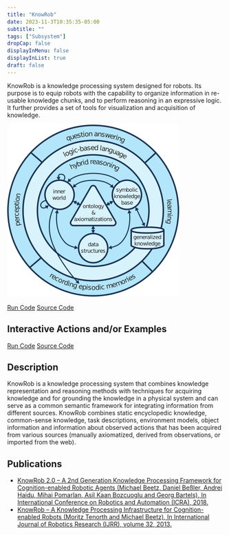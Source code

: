 ```yaml
---
title: "KnowRob"
date: 2023-11-3T10:35:35-05:00
subtitle: ""
tags: ["Subsystem"]
dropCap: false
displayInMenu: false
displayInList: true
draft: false
---
```


KnowRob is a knowledge processing system designed for robots. Its purpose is to equip robots with the capability to organize information in re-usable knowledge chunks, and to perform reasoning in an expressive logic. It further provides a set of tools for visualization and acquisition of knowledge.

![KnowRob Architecture](knowrob2.png)

<div class="hidde-after-preview">
<a class="btn btn-primary" target="_blank" href="">Run Code</a>
<a class="btn btn-success" target="_blank" href="https://github.com/knowrob/knowrob">Source Code</a>
</div>

<!--more-->


Interactive Actions and/or Examples
---

<div>
<a class="btn btn-primary" target="_blank" href="">Run Code</a>
<a class="btn btn-success" target="_blank" href="https://github.com/knowrob/knowrob">Source Code</a>
</div>
 

Description
---

KnowRob is a knowledge processing system that combines knowledge representation and reasoning methods with techniques for acquiring knowledge and for grounding the knowledge in a physical system and can serve as a common semantic framework for integrating information from different sources. KnowRob combines static encyclopedic knowledge, common-sense knowledge, task descriptions, environment models, object information and information about observed actions that has been acquired from various sources (manually axiomatized, derived from observations, or imported from the web).

Publications
---

- [KnowRob 2.0 – A 2nd Generation Knowledge Processing Framework for Cognition-enabled Robotic Agents (Michael Beetz, Daniel Beßler, Andrei Haidu, Mihai Pomarlan, Asil Kaan Bozcuoglu and Georg Bartels), In International Conference on Robotics and Automation (ICRA), 2018.](https://ai.uni-bremen.de/papers/beetz18knowrob.pdf)
- [KnowRob – A Knowledge Processing Infrastructure for Cognition-enabled Robots (Moritz Tenorth and Michael Beetz), In International Journal of Robotics Research (IJRR), volume 32, 2013.](https://journals.sagepub.com/doi/full/10.1177/0278364913481635)


  


